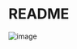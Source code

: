 # README

![image](https://user-images.githubusercontent.com/34000503/169710158-08b98f36-a617-4f06-9cbc-70c9b79fb721.png)

